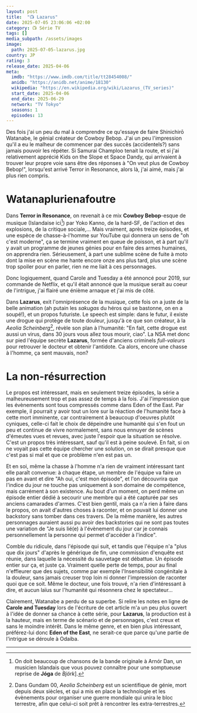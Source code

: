 ```yaml
---
layout: post
title:  "📺 Lazarus"
date: 2025-07-05 23:06:06 +02:00
category: 📺 Série TV
tags: []
media_subpath: /assets/images
image:
  path: 2025-07-05-lazarus.jpg
country: JP
rating: 3
release_date: 2025-04-06
meta:
  imdb: "https://www.imdb.com/title/tt28454008/"
  anidb: "https://anidb.net/anime/18130"
  wikipedia: "https://en.wikipedia.org/wiki/Lazarus_(TV_series)"
  start_date: 2025-04-06
  end_date: 2025-06-29
  network: "TV Tokyo"
  seasons: 1
  episodes: 13
---
```


Des fois j'ai un peu du mal à comprendre ce qu'essaye de faire <wiki>Shinichirō Watanabe</wiki>, le génial créateur de <wiki>Cowboy Bebop</wiki>. J'ai un peu l'impression qu'il a eu le malheur de commencer par des succès (accidentels?) sans jamais pouvoir les répéter. Si <wiki>Samurai Champloo</wiki> tenait la route, et si j'ai relativement apprécié <wiki>Kids on the Slope</wiki> et <wiki>Space Dandy</wiki>, qui arrivaient à trouver leur propre voie sans être des réponses à "On veut plus de Cowboy Bebop!", lorsqu'est arrivé <wiki>Terror in Resonance</wiki>, alors là, j'ai aimé, mais j'ai plus rien compris.

# Watanaplurienafoutre

Dans **Terror in Resonance**, on revenait à ce mix **Cowboy Bebop**-esque de musique (Islandaise ici[^1]) par <wiki lang="en">Yoko Kanno</wiki>, de la hard-SF, de l'action et des explosions, de la critique sociale,... Mais vraiment, après treize épisodes, et une espèce de chasse-à-l'homme sur YouTube qui donnera un sens de "oh c'est moderne", ça se termine vraiment en queue de poisson, et à part qu'il y avait un programme de jeunes génies pour en faire des armes humaines, on apprendra rien. Sérieusement, à part <yt video="076McC8KMcU"> une sublime scène de fuite à moto</yt> dont la mise en scène me hante encore onze ans plus tard, plus une scène trop spoiler pour en parler, rien ne me liait à ces personnages.

Donc logiquement, quand <wiki>Carole and Tuesday</wiki> a été annoncé pour 2019, sur commande de Netflix, et qu'il était annoncé que la musique serait au coeur de l'intrigue, j'ai flairé une énième arnaque et j'ai mis de côté.

Dans **Lazarus**, exit l'omniprésence de la musique, cette fois on a juste de la belle animation (ah putain les *sakugas* du héros qui se bastonne, on en a soupé!), et un propos futuriste. Le speech est simple: dans le futur, il existe une drogue qui protège de toute douleur, jusqu'à ce que son créateur, à la _Aeolia Scheinberg_[^2], révèle son plan à l'humanité: "En fait, cette drogue est aussi un virus, dans 30 jours vous allez tous mourir, ciao". La NSA met donc sur pied l'équipe secrète **Lazarus**, formée d'anciens criminels _full-valeurs_ pour retrouver le docteur et obtenir l'antidote. Ca alors, encore une chasse à l'homme, ça sent mauvais, non?

# La non-résurrection

Le propos est intéressant, mais en seulement treize épisodes, la série a malheureusement trop et pas assez de temps à la fois. J'ai l'impression que les évènements sont tous compressés comme dans <wiki>Eden of the East</wiki>. Par exemple, il pourrait y avoir tout un lore sur la réaction de l'humanité face à cette mort imminente, car contrairement à beaucoup d'oeuvres plutôt cyniques, celle-ci fait le choix de dépeindre une humanité qui s'en fout un peu et continue de vivre normalement, sans nous ennuyer de scènes d'émeutes vues et revues, avec juste l'espoir que la situation se résolve. C'est un propos très intéressant, sauf qu'il est à peine soulevé. En fait, si on ne voyait pas cette équipe chercher une solution, on se dirait presque que <yt video="XXwWDuk-Uh8">c'est pas si mal</yt> et que ce problème n'en est pas un.

Et en soi, même la chasse à l'homme n'a rien de vraiment intéressant tant elle paraît convenue: à chaque étape, un membre de l'équipe va faire un pas en avant et dire "Ah oui, c'est mon épisode", et l'on découvrira que l'indice du jour ne touche pas uniquement à son domaine de compétence, mais carrément à son existence. Au bout d'un moment, on perd même un épisode entier dédié à secourir une membre qui a été capturée par ses anciens camarades d'armes. C'est bien gentil, mais ça n'a rien à faire dans le propos, on avait d'autres choses à raconter, et on pouvait lui donner une backstory sans tomber dans ces travers. De la même manière, les autres personnages auraient aussi pu avoir des backstories qui ne sont pas toutes une variation de "Je suis lié(e) à l'évènement du jour car je connais personnellement la personne qui permet d'accéder à l'indice".

Comble du ridicule, dans l'épisode qui suit, et tandis que l'équipe n'a "plus que dix jours" d'après le générique de fin, une commission d'enquête est réunie, dans laquelle la nécessité du sauvetage est débattue. Un épisode entier sur ça, et juste ça. Vraiment quelle perte de temps, pour au final n'effleurer que des sujets, comme par exemple l'<wiki>Insensibilité congénitale à la douleur</wiki>, sans jamais creuser trop loin ni donner l'impression de raconter quoi que ce soit. Même le docteur, une fois trouvé, n'a rien d'intéressant à dire, et aucun laïus sur l'humanité qui résonnera chez le spectateur...

Clairement, Watanabe a perdu de sa superbe. Si relire les notes en ligne de **Carole and Tuesday** lors de l'écriture de cet article m'a un peu plus ouvert à l'idée de donner sa chance à cette série, pour **Lazarus**, la production est à la hauteur, mais en terme de scénario et de personnages, c'est creux et sans le moindre intérêt. Dans le même genre, et en bien plus intéressant, préférez-lui donc **Eden of the East**, ne serait-ce que parce qu'une partie de l'intrigue se déroule à Odaiba.

* * *
[^1]: On doit beaucoup de chansons de la bande originale à <wiki lang="en" page="Arnór Dan Arnarson">Arnór Dan</wiki>, un musicien Islandais que vous pouvez connaître pour <yt video="HysLX_fw7Ag"> une somptueuse reprise de **Jóga** de _Björk_</yt>].
[^2]: Dans <wiki>Gundam 00</wiki>, _Aeolia Scheinberg_ est un scientifique de génie, mort depuis deux siècles, et qui a mis en place la technologie et les évènements pour organiser une guerre mondiale qui unira le bloc terrestre, afin que celui-ci soit prêt à rencontrer les extra-terrestres.